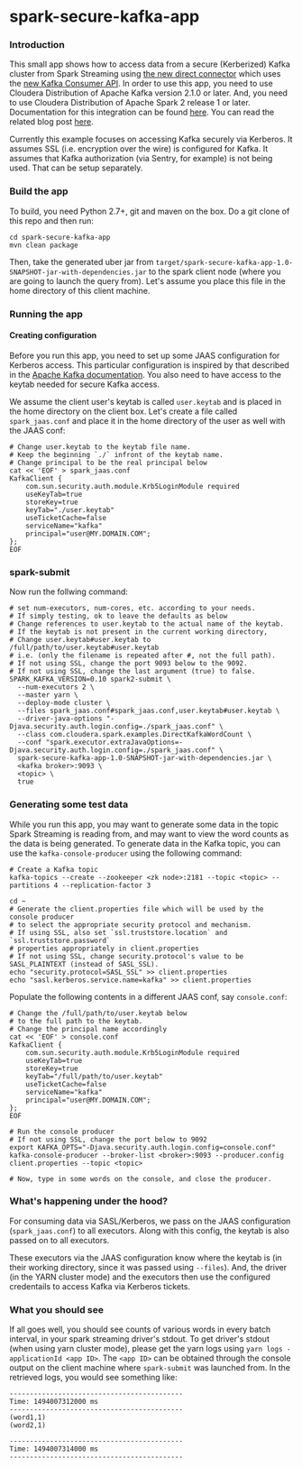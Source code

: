 spark-secure-kafka-app
============

### Introduction
This small app shows how to access data from a secure (Kerberized) Kafka cluster from Spark Streaming using [the new direct connector](http://spark.apache.org/docs/latest/streaming-kafka-0-10-integration.html) which uses the [new Kafka Consumer API](https://kafka.apache.org/documentation/#consumerconfigs). In order to use this app, you need to use Cloudera Distribution of Apache Kafka version 2.1.0 or later. And, you need to use Cloudera Distribution of Apache Spark 2 release 1 or later. Documentation for this integration can be found [here](https://www.cloudera.com/documentation/spark2/latest/topics/spark2_kafka.html). You can read the related blog post [here](http://blog.cloudera.com/blog/2017/05/reading-data-securely-from-apache-kafka-to-apache-spark/).

Currently this example focuses on accessing Kafka securely via Kerberos. It assumes SSL (i.e. encryption over the wire) is configured for Kafka. It assumes that Kafka authorization (via Sentry, for example) is not being used. That can be setup separately.

### Build the app
To build, you need Python 2.7+, git and maven on the box.
Do a git clone of this repo and then run:
```
cd spark-secure-kafka-app
mvn clean package
```
Then, take the generated uber jar from `target/spark-secure-kafka-app-1.0-SNAPSHOT-jar-with-dependencies.jar` to the spark client node (where you are going to launch the query from). Let's assume you place this file in the home directory of this client machine.

### Running the app
#### Creating configuration
Before you run this app, you need to set up some JAAS configuration for Kerberos access. This particular configuration is inspired by that described in the [Apache Kafka documentation](https://kafka.apache.org/documentation/#security_kerberos_sasl_clientconfig). You also need to have access to the keytab needed for secure Kafka access.

We assume the client user's keytab is called `user.keytab` and is placed in the home directory on the client box. Let's create a file called `spark_jaas.conf` and place it in the home directory of the user as well with the JAAS conf:
```
# Change user.keytab to the keytab file name.
# Keep the beginning `./` infront of the keytab name. 
# Change principal to be the real principal below
cat << 'EOF' > spark_jaas.conf
KafkaClient {
    com.sun.security.auth.module.Krb5LoginModule required
    useKeyTab=true
    storeKey=true
    keyTab="./user.keytab"
    useTicketCache=false
    serviceName="kafka"
    principal="user@MY.DOMAIN.COM";
};
EOF
```

### spark-submit
Now run the follwing command:
```
# set num-executors, num-cores, etc. according to your needs.
# If simply testing, ok to leave the defaults as below
# Change references to user.keytab to the actual name of the keytab.
# If the keytab is not present in the current working directory,
# Change user.keytab#user.keytab to /full/path/to/user.keytab#user.keytab
# i.e. (only the filename is repeated after #, not the full path).
# If not using SSL, change the port 9093 below to the 9092.
# If not using SSL, change the last argument (true) to false.
SPARK_KAFKA_VERSION=0.10 spark2-submit \
  --num-executors 2 \
  --master yarn \
  --deploy-mode cluster \
  --files spark_jaas.conf#spark_jaas.conf,user.keytab#user.keytab \
  --driver-java-options "-Djava.security.auth.login.config=./spark_jaas.conf" \
  --class com.cloudera.spark.examples.DirectKafkaWordCount \
  --conf "spark.executor.extraJavaOptions=-Djava.security.auth.login.config=./spark_jaas.conf" \
  spark-secure-kafka-app-1.0-SNAPSHOT-jar-with-dependencies.jar \
  <kafka broker>:9093 \
  <topic> \
  true
```

### Generating some test data
While you run this app, you may want to generate some data in the topic Spark Streaming is reading from, and may want to view the word counts as the data is being generated. To generate data in the Kafka topic, you can use the `kafka-console-producer` using the following command:
```
# Create a Kafka topic
kafka-topics --create --zookeeper <zk node>:2181 --topic <topic> --partitions 4 --replication-factor 3

cd ~
# Generate the client.properties file which will be used by the console producer
# to select the appropriate security protocol and mechanism.
# If using SSL, also set `ssl.truststore.location` and `ssl.truststore.password` 
# properties appropriately in client.properties
# If not using SSL, change security.protocol's value to be SASL_PLAINTEXT (instead of SASL_SSL).
echo "security.protocol=SASL_SSL" >> client.properties
echo "sasl.kerberos.service.name=kafka" >> client.properties
```
Populate the following contents in a different JAAS conf, say `console.conf`:
```
# Change the /full/path/to/user.keytab below
# to the full path to the keytab.
# Change the principal name accordingly
cat << 'EOF' > console.conf
KafkaClient {
    com.sun.security.auth.module.Krb5LoginModule required
    useKeyTab=true
    storeKey=true
    keyTab="/full/path/to/user.keytab"
    useTicketCache=false
    serviceName="kafka"
    principal="user@MY.DOMAIN.COM";
}; 
EOF
```

```
# Run the console producer
# If not using SSL, change the port below to 9092
export KAFKA_OPTS="-Djava.security.auth.login.config=console.conf"
kafka-console-producer --broker-list <broker>:9093 --producer.config client.properties --topic <topic>

# Now, type in some words on the console, and close the producer.
```

### What's happening under the hood?
For consuming data via SASL/Kerberos, we pass on the JAAS configuration (`spark_jaas.conf`) to all executors. Along with this config, the keytab is also passed on to all executors.

These executors via the JAAS configuration know where the keytab is (in their working directory, since it was passed using `--files`). And, the driver (in the YARN cluster mode) and the executors then use the configured credentails to access Kafka via Kerberos tickets.

### What you should see
If all goes well, you should see counts of various words in every batch interval, in your spark streaming driver's stdout. To get driver's stdout (when using yarn cluster mode), please get the yarn logs using `yarn logs -applicationId <app ID>`. The `<app ID>` can be obtained through the console output on the client machine where `spark-submit` was launched from. In the retrieved logs, you would see something like:
```
-------------------------------------------
Time: 1494007312000 ms
-------------------------------------------
(word1,1)
(word2,1)

-------------------------------------------
Time: 1494007314000 ms
-------------------------------------------

```
